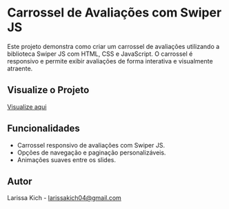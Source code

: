 # Carrossel de Avaliações com Swiper JS

Este projeto demonstra como criar um carrossel de avaliações utilizando a biblioteca Swiper JS com HTML, CSS e JavaScript. O carrossel é responsivo e permite exibir avaliações de forma interativa e visualmente atraente.

## Visualize o Projeto

[Visualize aqui](https://larissakich.github.io/testimonials-carousel)

## Funcionalidades

- Carrossel responsivo de avaliações com Swiper JS.
- Opções de navegação e paginação personalizáveis.
- Animações suaves entre os slides.

## Autor

Larissa Kich - larissakich04@gmail.com
